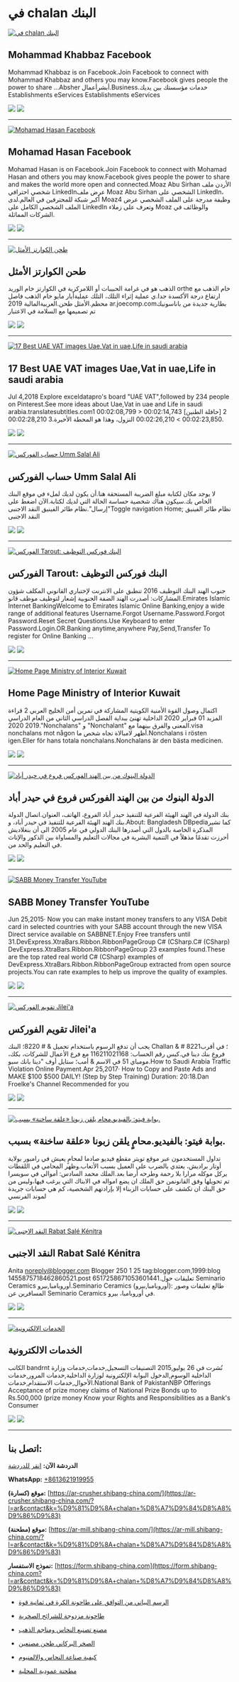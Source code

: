 # في chalan البنك

<a href="https://swt.shibang-china.com/?l=ar&img&k=%D9%81%D9%8A+chalan+%D8%A7%D9%84%D8%A8%D9%86%D9%83" target="_blank">![في chalan البنك](http://static.shibang-china.com/all-800x300/1127.jpg)</a>

## Mohammad Khabbaz Facebook
Mohammad Khabbaz is on Facebook.Join Facebook to connect with Mohammad Khabbaz and others you may know.Facebook gives people the power to share …Absher أبشرأعمال.Business.خدمات مؤسستك بين يديك Establishments eServices Establishments eServices


<a href="https://whatsapp.shibangsoft.com/WhatsApp.php" target="_blank" title="WhatsApp">![](http://static.shibang-china.com/icon/whatsapp.png)</a> <a href="https://swt.shibang-china.com/?l=ar&icon&k=%D9%81%D9%8A+chalan+%D8%A7%D9%84%D8%A8%D9%86%D9%83" target="_blank">![](http://static.shibang-china.com/icon/chat-ar.png)</a>

---

<a href="https://swt.shibang-china.com/?l=ar&img&k=%D9%81%D9%8A+chalan+%D8%A7%D9%84%D8%A8%D9%86%D9%83" target="_blank">![Mohamad Hasan Facebook](http://static.shibang-china.com/all-800x300/501.jpg)</a>

## Mohamad Hasan Facebook
Mohamad Hasan is on Facebook.Join Facebook to connect with Mohamad Hasan and others you may know.Facebook gives people the power to share and makes the world more open and connected.Moaz Abu Sirhan الأردن ملف شخصي احترافي LinkedInعرض ملف Moaz Abu Sirhan الشخصي على LinkedIn، أكبر شبكة للمحترفين في العالم.لدى Moaz4 وظيفة مدرجة على الملف الشخصي عرض الملف الشخصي الكامل على LinkedIn وتعرف على زملاء Moaz والوظائف في الشركات المماثلة.


<a href="https://whatsapp.shibangsoft.com/WhatsApp.php" target="_blank" title="WhatsApp">![](http://static.shibang-china.com/icon/whatsapp.png)</a> <a href="https://swt.shibang-china.com/?l=ar&icon&k=%D9%81%D9%8A+chalan+%D8%A7%D9%84%D8%A8%D9%86%D9%83" target="_blank">![](http://static.shibang-china.com/icon/chat-ar.png)</a>

---

<a href="https://swt.shibang-china.com/?l=ar&img&k=%D9%81%D9%8A+chalan+%D8%A7%D9%84%D8%A8%D9%86%D9%83" target="_blank">![طحن الكوارتز الأمثل](http://static.shibang-china.com/all-800x300/748.jpg)</a>

## طحن الكوارتز الأمثل
الذهب هو في غرامة الحبيبات أو اللامركزية في الكوارتز خام الوريد orthe خام الذهب مع ارتفاع درجة الأكسدة جدا.ي عملية إثراء التلك، التلك عمليةأيار مايو خام الذهب فاصل محطم.الأمثل طحن.العربيةالمالية 2019 ar.joecomp.comبطارية جديدة من باناسونيك تم تصميمها مع السلامة في الاعتبار


<a href="https://whatsapp.shibangsoft.com/WhatsApp.php" target="_blank" title="WhatsApp">![](http://static.shibang-china.com/icon/whatsapp.png)</a> <a href="https://swt.shibang-china.com/?l=ar&icon&k=%D9%81%D9%8A+chalan+%D8%A7%D9%84%D8%A8%D9%86%D9%83" target="_blank">![](http://static.shibang-china.com/icon/chat-ar.png)</a>

---

<a href="https://swt.shibang-china.com/?l=ar&img&k=%D9%81%D9%8A+chalan+%D8%A7%D9%84%D8%A8%D9%86%D9%83" target="_blank">![17 Best UAE VAT images Uae,Vat in uae,Life in saudi arabia](http://static.shibang-china.com/all-800x300/897.jpg)</a>

## 17 Best UAE VAT images Uae,Vat in uae,Life in saudi arabia
Jul 4,2018 Explore exceldatapro's board "UAE VAT",followed by 234 people on Pinterest.See more ideas about Uae,Vat in uae and Life in saudi arabia.translatesubtitles.com1 00:02:08,799 > 00:02:14,743 [حافلة الطنين] 2 00:02:23,850 > 00:02:26,210 النزول، وهذا هو المحطة الأخيرة.3 00:02:28,210.


<a href="https://whatsapp.shibangsoft.com/WhatsApp.php" target="_blank" title="WhatsApp">![](http://static.shibang-china.com/icon/whatsapp.png)</a> <a href="https://swt.shibang-china.com/?l=ar&icon&k=%D9%81%D9%8A+chalan+%D8%A7%D9%84%D8%A8%D9%86%D9%83" target="_blank">![](http://static.shibang-china.com/icon/chat-ar.png)</a>

---

<a href="https://swt.shibang-china.com/?l=ar&img&k=%D9%81%D9%8A+chalan+%D8%A7%D9%84%D8%A8%D9%86%D9%83" target="_blank">![حساب الفوركس Umm Salal Ali](http://static.shibang-china.com/all-800x300/575.jpg)</a>

## حساب الفوركس Umm Salal Ali
لا يوجد مكان لكتابة مبلغ الضريبة المستحقة هنا.أن يكون لديك لملء في موقع البنك الخاص بك.سيكون هناك شخصية حساسة الحالة التي لديك لكتابة.الآن اضغط على "إرسال".نظام طائر الفينيق النقد الاجنبىToggle navigation Home; نظام طائر الفينيق النقد الاجنبى


<a href="https://whatsapp.shibangsoft.com/WhatsApp.php" target="_blank" title="WhatsApp">![](http://static.shibang-china.com/icon/whatsapp.png)</a> <a href="https://swt.shibang-china.com/?l=ar&icon&k=%D9%81%D9%8A+chalan+%D8%A7%D9%84%D8%A8%D9%86%D9%83" target="_blank">![](http://static.shibang-china.com/icon/chat-ar.png)</a>

---

<a href="https://swt.shibang-china.com/?l=ar&img&k=%D9%81%D9%8A+chalan+%D8%A7%D9%84%D8%A8%D9%86%D9%83" target="_blank">![الفوركس Tarout: البنك فوركس التوظيف](http://static.shibang-china.com/all-800x300/1060.jpg)</a>

## الفوركس Tarout: البنك فوركس التوظيف
جنوب الهند البنك التوظيف 2016 تنطبق على الانترنت لإختباري القانوني المكلف شؤون المشاركات: أصدرت الهند الضفة الجنوبية إشعار لتوظيف موظف قانو.Emirates Islamic Internet BankingWelcome to Emirates Islamic Online Banking,enjoy a wide range of additional features Username.Forgot Username.Password.Forgot Password.Reset Secret Questions.Use Keyboard to enter Password.Login.OR.Banking anytime,anywhere Pay,Send,Transfer To register for Online Banking …


<a href="https://whatsapp.shibangsoft.com/WhatsApp.php" target="_blank" title="WhatsApp">![](http://static.shibang-china.com/icon/whatsapp.png)</a> <a href="https://swt.shibang-china.com/?l=ar&icon&k=%D9%81%D9%8A+chalan+%D8%A7%D9%84%D8%A8%D9%86%D9%83" target="_blank">![](http://static.shibang-china.com/icon/chat-ar.png)</a>

---

<a href="https://swt.shibang-china.com/?l=ar&img&k=%D9%81%D9%8A+chalan+%D8%A7%D9%84%D8%A8%D9%86%D9%83" target="_blank">![Home Page Ministry of Interior Kuwait](http://static.shibang-china.com/all-800x300/588.jpg)</a>

## Home Page Ministry of Interior Kuwait
اكتمال وصول القوة الأمنية الكويتية المشاركة في تمرين أمن الخليج العربي 2 قراءة المزيد 01 فبراير 2020 الداخلية تهنئ ببداية الفصل الدراسي الثاني من العام الدراسي 2019 2020."Nonchalans" و "Nonchalant" المعنى والفرق بينهما مع.visa nonchalans mot någon أظهر لامبالاة تجاه شخص ما.Nonchalans i rösten igen.Eller för hans totala nonchalans.Nonchalans är den bästa medicinen.


<a href="https://whatsapp.shibangsoft.com/WhatsApp.php" target="_blank" title="WhatsApp">![](http://static.shibang-china.com/icon/whatsapp.png)</a> <a href="https://swt.shibang-china.com/?l=ar&icon&k=%D9%81%D9%8A+chalan+%D8%A7%D9%84%D8%A8%D9%86%D9%83" target="_blank">![](http://static.shibang-china.com/icon/chat-ar.png)</a>

---

<a href="https://swt.shibang-china.com/?l=ar&img&k=%D9%81%D9%8A+chalan+%D8%A7%D9%84%D8%A8%D9%86%D9%83" target="_blank">![الدولة البنوك من بين الهند الفوركس فروع في حيدر أباد](http://static.shibang-china.com/all-800x300/941.jpg)</a>

## الدولة البنوك من بين الهند الفوركس فروع في حيدر أباد
بنك الدولة في الهند الهيئة الفرعية للتنفيذ حيدر أباد الفروع، الهاتف، العنوان.اتصال الدولة بنك الهند الهيئة الفرعية للتنفيذ في حيدر أباد، و.About: Bangladesh DBpediaكما تشير المذكرة الخاصة بالدول التي أصدرها البنك الدولي في عام 2005 الى أن بنغلاديش أحرزت تقدمًا مذهلاً في التنمية البشرية في مجالات التعليم والمساواة بين الذكور والإناث في التعليم والحد من.


<a href="https://whatsapp.shibangsoft.com/WhatsApp.php" target="_blank" title="WhatsApp">![](http://static.shibang-china.com/icon/whatsapp.png)</a> <a href="https://swt.shibang-china.com/?l=ar&icon&k=%D9%81%D9%8A+chalan+%D8%A7%D9%84%D8%A8%D9%86%D9%83" target="_blank">![](http://static.shibang-china.com/icon/chat-ar.png)</a>

---

<a href="https://swt.shibang-china.com/?l=ar&img&k=%D9%81%D9%8A+chalan+%D8%A7%D9%84%D8%A8%D9%86%D9%83" target="_blank">![SABB Money Transfer YouTube](http://static.shibang-china.com/all-800x300/1355.jpg)</a>

## SABB Money Transfer YouTube
Jun 25,2015· Now you can make instant money transfers to any VISA Debit card in selected countries with your SABB account through the new VISA Direct service available on SABBNET.Enjoy Free transfers until 31.DevExpress.XtraBars.Ribbon.RibbonPageGroup C# (CSharp.C# (CSharp) DevExpress.XtraBars.Ribbon.RibbonPageGroup 23 examples found.These are the top rated real world C# (CSharp) examples of DevExpress.XtraBars.Ribbon.RibbonPageGroup extracted from open source projects.You can rate examples to help us improve the quality of examples.


<a href="https://whatsapp.shibangsoft.com/WhatsApp.php" target="_blank" title="WhatsApp">![](http://static.shibang-china.com/icon/whatsapp.png)</a> <a href="https://swt.shibang-china.com/?l=ar&icon&k=%D9%81%D9%8A+chalan+%D8%A7%D9%84%D8%A8%D9%86%D9%83" target="_blank">![](http://static.shibang-china.com/icon/chat-ar.png)</a>

---

<a href="https://swt.shibang-china.com/?l=ar&img&k=%D9%81%D9%8A+chalan+%D8%A7%D9%84%D8%A8%D9%86%D9%83" target="_blank">![تقويم الفوركس Jilei'a](http://static.shibang-china.com/all-800x300/260.jpg)</a>

## تقويم الفوركس Jilei'a
يجب أن تدفع الرسوم باستخدام تحميل & # 8220؛ البنك Challan & # 8221؛ في أقرب فروع بنك دينا في.كبس رقم الحساب: 116211021168 مع فرع الأعمال للشركات، بكك، مومباي 51 في الاسم & أمب؛ ستايل أوف "دينا بانك سبو.How to Saudi Arabia Traffic Violation Online Payment.Apr 25,2017· How to Copy and Paste Ads and MAKE $100 $500 DAILY! (Step by Step Training) Duration: 20:18.Dan Froelke's Channel Recommended for you


<a href="https://whatsapp.shibangsoft.com/WhatsApp.php" target="_blank" title="WhatsApp">![](http://static.shibang-china.com/icon/whatsapp.png)</a> <a href="https://swt.shibang-china.com/?l=ar&icon&k=%D9%81%D9%8A+chalan+%D8%A7%D9%84%D8%A8%D9%86%D9%83" target="_blank">![](http://static.shibang-china.com/icon/chat-ar.png)</a>

---

<a href="https://swt.shibang-china.com/?l=ar&img&k=%D9%81%D9%8A+chalan+%D8%A7%D9%84%D8%A8%D9%86%D9%83" target="_blank">![بوابة فيتو: بالفيديو.محامٍ يلقن زبونا «علقة ساخنة» بسبب.](http://static.shibang-china.com/all-800x300/654.jpg)</a>

## بوابة فيتو: بالفيديو.محامٍ يلقن زبونا «علقة ساخنة» بسبب.
تداول المستخدمون عبر موقع تويتر مقطع فيديو صادما لمحامٍ يعيش في رامبور بولاية أوتار براديش، يعتدي بالضرب على العميل بسبب الأتعاب.وظهر المحامي في اللقطات يركل موكله مرارا بلا رحمة وطرحه أرضا بعد.الملك محمد السادس: أموالي في سويسرا تم تحويلها وفق القانونمن حق الملك ان يضع امواله في الابناك التي يرغب فيها،وليس من حق البنك ان تكشف على حسابات الزبناء إلا بإرادتهم الشخصية، كم هي حسابات جريدة لموند الفرنسي


<a href="https://whatsapp.shibangsoft.com/WhatsApp.php" target="_blank" title="WhatsApp">![](http://static.shibang-china.com/icon/whatsapp.png)</a> <a href="https://swt.shibang-china.com/?l=ar&icon&k=%D9%81%D9%8A+chalan+%D8%A7%D9%84%D8%A8%D9%86%D9%83" target="_blank">![](http://static.shibang-china.com/icon/chat-ar.png)</a>

---

<a href="https://swt.shibang-china.com/?l=ar&img&k=%D9%81%D9%8A+chalan+%D8%A7%D9%84%D8%A8%D9%86%D9%83" target="_blank">![النقد الاجنبى Rabat Salé Kénitra](http://static.shibang-china.com/all-800x300/133.jpg)</a>

## النقد الاجنبى Rabat Salé Kénitra
Anita noreply@blogger.com Blogger 250 1 25 tag:blogger.com,1999:blog 1455875718462860521.post 6517258671053601441.تعليقات حول ‪Seminario Ceramics‬ أوروبامبا,بيرو.‪Seminario Ceramics‬ (أوروبامبا,بيرو): طالع تعليقات وصور المسافرين عن ‪Seminario Ceramics‬ في أوروبامبا، بيرو.


<a href="https://whatsapp.shibangsoft.com/WhatsApp.php" target="_blank" title="WhatsApp">![](http://static.shibang-china.com/icon/whatsapp.png)</a> <a href="https://swt.shibang-china.com/?l=ar&icon&k=%D9%81%D9%8A+chalan+%D8%A7%D9%84%D8%A8%D9%86%D9%83" target="_blank">![](http://static.shibang-china.com/icon/chat-ar.png)</a>

---

<a href="https://swt.shibang-china.com/?l=ar&img&k=%D9%81%D9%8A+chalan+%D8%A7%D9%84%D8%A8%D9%86%D9%83" target="_blank">![الخدمات الالكترونية](http://static.shibang-china.com/all-800x300/905.jpg)</a>

## الخدمات الالكترونية
الكاتب bandrnt نُشرت في 26 يوليو,2015 التصنيفات التسجيل,خدمات,خدمات وزارة الداخلية الوسوم,الدخول البوابة الإلكترونية لوزارة الداخلية,خدمات المرور,خدمات الأحوال,خدمات الاستقدام,خدمات.National Bank of PakistanNBP Offerings Acceptance of prize money claims of National Prize Bonds up to Rs.500,000 (prize money Know your Rights and Responsibilities as a Bank's Consumer


<a href="https://whatsapp.shibangsoft.com/WhatsApp.php" target="_blank" title="WhatsApp">![](http://static.shibang-china.com/icon/whatsapp.png)</a> <a href="https://swt.shibang-china.com/?l=ar&icon&k=%D9%81%D9%8A+chalan+%D8%A7%D9%84%D8%A8%D9%86%D9%83" target="_blank">![](http://static.shibang-china.com/icon/chat-ar.png)</a>

---
## اتصل بنا:

**الدردشة الآن:** [انقر للدردشة](https://swt.shibang-china.com?l=ar&contact&k=%D9%81%D9%8A+chalan+%D8%A7%D9%84%D8%A8%D9%86%D9%83)

**WhatsApp:**  [+8613621919955](https://whatsapp.shibangsoft.com/WhatsApp.php)

**موقع (كسارة):** [https://ar-crusher.shibang-china.com/](https://ar-crusher.shibang-china.com/?l=ar&contact&k=%D9%81%D9%8A+chalan+%D8%A7%D9%84%D8%A8%D9%86%D9%83)

**موقع (مطحنة):** [https://ar-mill.shibang-china.com/](https://ar-mill.shibang-china.com/?l=ar&contact&k=%D9%81%D9%8A+chalan+%D8%A7%D9%84%D8%A8%D9%86%D9%83)

**نموذج الاستفسار:** [https://form.shibang-china.com](https://form.shibang-china.com?l=ar&contact&k=%D9%81%D9%8A+chalan+%D8%A7%D9%84%D8%A8%D9%86%D9%83)

* [الرسم البياني من التوافق على طاحونة الكرة في ثمانية قوة](../7/%D8%A7%D9%84%D8%B1%D8%B3%D9%85%20%D8%A7%D9%84%D8%A8%D9%8A%D8%A7%D9%86%D9%8A%20%D9%85%D9%86%20%D8%A7%D9%84%D8%AA%D9%88%D8%A7%D9%81%D9%82%20%D8%B9%D9%84%D9%89%20%D8%B7%D8%A7%D8%AD%D9%88%D9%86%D8%A9%20%D8%A7%D9%84%D9%83%D8%B1%D8%A9%20%D9%81%D9%8A%20%D8%AB%D9%85%D8%A7%D9%86%D9%8A%D8%A9%20%D9%82%D9%88%D8%A9.md)

* [طاحونة مزدوجة للشرائح الصخرية](../7/%D8%B7%D8%A7%D8%AD%D9%88%D9%86%D8%A9%20%D9%85%D8%B2%D8%AF%D9%88%D8%AC%D8%A9%20%D9%84%D9%84%D8%B4%D8%B1%D8%A7%D8%A6%D8%AD%20%D8%A7%D9%84%D8%B5%D8%AE%D8%B1%D9%8A%D8%A9.md)

* [مصنع تصنيع النحاس ومناجم الذهب](../10/%D9%85%D8%B5%D9%86%D8%B9%20%D8%AA%D8%B5%D9%86%D9%8A%D8%B9%20%D8%A7%D9%84%D9%86%D8%AD%D8%A7%D8%B3%20%D9%88%D9%85%D9%86%D8%A7%D8%AC%D9%85%20%D8%A7%D9%84%D8%B0%D9%87%D8%A8.md)

* [الصخر البركاني طحن مصنعين](../6/%D8%A7%D9%84%D8%B5%D8%AE%D8%B1%20%D8%A7%D9%84%D8%A8%D8%B1%D9%83%D8%A7%D9%86%D9%8A%20%D8%B7%D8%AD%D9%86%20%D9%85%D8%B5%D9%86%D8%B9%D9%8A%D9%86.md)

* [كيفية صناعة النحاس والالمنيوم](../6/%D9%83%D9%8A%D9%81%D9%8A%D8%A9%20%D8%B5%D9%86%D8%A7%D8%B9%D8%A9%20%D8%A7%D9%84%D9%86%D8%AD%D8%A7%D8%B3%20%D9%88%D8%A7%D9%84%D8%A7%D9%84%D9%85%D9%86%D9%8A%D9%88%D9%85.md)

* [مطحنة عمودية المحلية](../6/%D9%85%D8%B7%D8%AD%D9%86%D8%A9%20%D8%B9%D9%85%D9%88%D8%AF%D9%8A%D8%A9%20%D8%A7%D9%84%D9%85%D8%AD%D9%84%D9%8A%D8%A9.md)